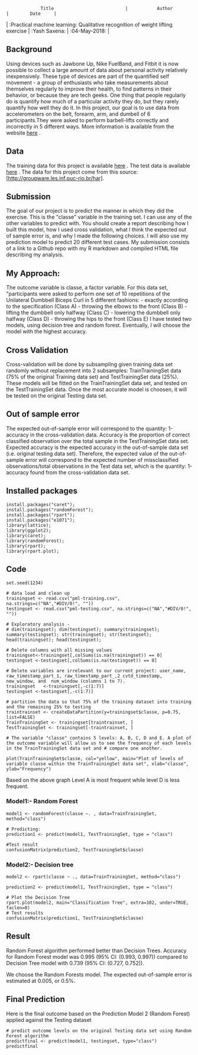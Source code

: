                  Title                           |           Author             |        Date     |
| :Practical machine learning: Qualitative recognition of weight lifting exercise | :Yash Saxena: | :04-May-2018: |    

## Background
Using devices such as Jawbone Up, Nike FuelBand, and Fitbit it is now possible to collect a large amount of data about personal activity 
relatively inexpensively. These type of devices are part of the quantified self movement - a group of enthusiasts who take measurements 
about themselves regularly to improve their health, to find patterns in their behavior, or because they are tech geeks. One thing that 
people regularly do is quantify how much of a particular activity they do, but they rarely quantify how well they do it. In this project,
our goal is to use data from accelerometers on the belt, forearm, arm, and dumbell of 6 participants.They were asked to perform barbell-lifts
correctly and incorrectly in 5 different ways. More information is available from the website [here](http://groupware.les.inf.puc-rio.br/har) .

## Data
The training data for this project is available [here](https://d396qusza40orc.cloudfront.net/predmachlearn/pml-training.csv) .
The test data is available [here](https://d396qusza40orc.cloudfront.net/predmachlearn/pml-testing.csv) .
The data for this project come from this source: [http://groupware.les.inf.puc-rio.br/har]. 


## Submission
The goal of our project is to predict the manner in which they did the exercise. This is the "classe" variable in the training set.
I can use any of the other variables to predict with. You should create a report describing how I built this model, how I used 
cross validation, what I think the expected out of sample error is, and why I made the following choices. I will also use my prediction 
model to predict 20 different test cases.
My submission consists of a link to a Github repo with my R markdown and compiled HTML file describing my analysis.

## My Approach:
The outcome variable is classe, a factor variable. For this data set, "participants were asked to perform one set of 10 repetitions 
of the Unilateral Dumbbell Biceps Curl in 5 different fashions: - exactly according to the specification (Class A) - throwing the elbows 
to the front (Class B) - lifting the dumbbell only halfway (Class C) - lowering the dumbbell only halfway (Class D) - throwing the hips 
to the front (Class E)
I have tested two models, using decision tree and random forest. Eventually, I will choose the model with the highest accuracy.

## Cross Validation
Cross-validation will be done by subsampling given training data set randomly without replacement into 2 subsamples: 
TrainTrainingSet data (75% of the original Training data set) and TestTrainingSet data (25%). These models will be fitted on the 
TrainTrainingSet data set, and tested on the TestTrainingSet data. Once the most accurate model is choosen, it will be tested on 
the original Testing data set.

## Out of sample error
The expected out-of-sample error will correspond to the quantity: 1-accuracy in the cross-validation data. Accuracy is the proportion 
of correct classified observation over the total sample in the TestTrainingSet data set. Expected accuracy is the expected accuracy 
in the out-of-sample data set (i.e. original testing data set). Therefore, the expected value of the out-of-sample error will 
correspond to the expected number of missclassified observations/total observations in the Test data set, which is the 
quantity: 1-accuracy found from the cross-validation data set.

## Installed packages

```
install.packages("caret"); 
install.packages("randomForest"); 
install.packages("rpart"); 
install.packages("e1071");
library(lattice); 
library(ggplot2); 
library(caret); 
library(randomForest); 
library(rpart); 
library(rpart.plot);
```

## Code

```
set.seed(1234)

# data load and clean up
trainingset <- read.csv("pml-training.csv", na.strings=c("NA","#DIV/0!", ""))
testingset <- read.csv("pml-testing.csv", na.strings=c("NA","#DIV/0!", ""))

# Exploratory analysis - 
# dim(trainingset); dim(testingset); summary(trainingset); summary(testingset); str(trainingset); str(testingset); head(trainingset); head(testingset);               

# Delete columns with all missing values
trainingset<-trainingset[,colSums(is.na(trainingset)) == 0]
testingset <-testingset[,colSums(is.na(testingset)) == 0]

# Delete variables are irrelevant to our current project: user_name, raw_timestamp_part_1, raw_timestamp_part_,2 cvtd_timestamp, new_window, and  num_window (columns 1 to 7). 
trainingset   <-trainingset[,-c(1:7)]
testingset <-testingset[,-c(1:7)]

# partition the data so that 75% of the training dataset into training and the remaining 25% to testing
traintrainset <- createDataPartition(y=trainingset$classe, p=0.75, list=FALSE)
TrainTrainingSet <- trainingset[traintrainset, ] 
TestTrainingSet <- trainingset[-traintrainset, ]

# The variable "classe" contains 5 levels: A, B, C, D and E. A plot of the outcome variable will allow us to see the frequency of each levels in the TrainTrainingSet data set and # compare one another.

plot(TrainTrainingSet$classe, col="yellow", main="Plot of levels of variable classe within the TrainTrainingSet data set", xlab="classe", ylab="Frequency")
```

Based on the above graph Level A is most frequent while level D is less frequent.

### Model1:- Random Forest
```
model1 <- randomForest(classe ~. , data=TrainTrainingSet, method="class")

# Predicting:
prediction1 <- predict(model1, TestTrainingSet, type = "class")

#Test result
confusionMatrix(prediction2, TestTrainingSet$classe)
```

### Model2:- Decision tree

```
model2 <- rpart(classe ~ ., data=TrainTrainingSet, method="class")

prediction2 <- predict(model1, TestTrainingSet, type = "class")

# Plot the Decision Tree
rpart.plot(model2, main="Classification Tree", extra=102, under=TRUE, faclen=0)
# Test results
confusionMatrix(prediction1, TestTrainingSet$classe)
```
## Result
Random Forest algorithm performed better than Decision Trees. Accuracy for Random Forest model was 0.995 (95% CI: (0.993, 0.997)) 
compared to Decision Tree model with 0.739 (95% CI: (0.727, 0.752)).

We choose the Random Forests model. The expected out-of-sample error is estimated at 0.005, or 0.5%.

## Final Prediction
Here is the final outcome based on the Prediction Model 2 (Random Forest) applied against the Testing dataset

```
# predict outcome levels on the original Testing data set using Random Forest algorithm
predictfinal <- predict(model1, testingset, type="class")
predictfinal
```
